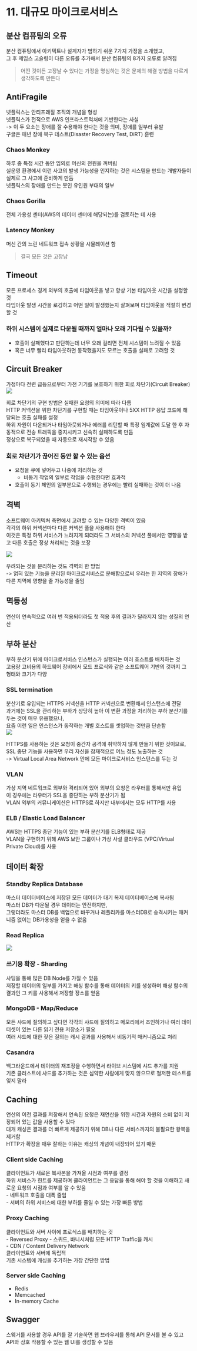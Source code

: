 # 11. 대규모 마이크로서비스  
## 분산 컴퓨팅의 오류  
분산 컴퓨팅에서 아키텍트나 설계자가 범하기 쉬운 7가지 가정을 소개했고,  
그 후 제임스 고슬링이 다른 오류를 추가해서 분산 컴퓨팅의 8가지 오류로 알려짐  

> 어떤 것이든 고장날 수 있다는 가정을 명심하는 것은 문제의 해결 방법을 다르게 생각하도록 만든다    

## AntiFragile  
넷플릭스는 안티프래질 조직의 개념을 형성   
넷플릭스가 전적으로 AWS 인프라스트럭처에 기반한다는 사실   
-> 이 두 요소는 장애를 잘 수용해야 한다는 것을 의미, 장애를 일부러 유발    
구글은 매년 장애 복구 테스트(Disaster Recovery Test, DiRT) 훈련  

### Chaos Monkey  
하루 중 특정 시간 동안 임의로 머신의 전원을 꺼버림   
실운영 환경에서 이런 사고의 발생 가능성을 인지하는 것은 시스템을 만드는 개발자들이 실제로 그 사고에 준비하게 만듬  
넷플릭스의 장애를 만드는 봇인 유인원 부대의 일부   

### Chaos Gorilla  
전체 가용성 센터(AWS의 데이터 센터에 해당되는)를 검토하는 데 사용    

### Latency Monkey  
머신 간의 느린 네트워크 접속 상황을 시뮬레이션 함  

> 결국 모든 것은 고장남    

## Timeout  
모든 프로세스 경계 외부의 호출에 타임아웃을 넣고 항상 기본 타임아웃 시간을 설정할 것  
타임아웃 발생 시간을 로깅하고 어떤 일이 발생했는지 살펴보며 타임아웃을 적절히 변경할 것  

### 하위 시스템이 실제로 다운될 때까지 얼마나 오래 기다릴 수 있을까?
- 호출이 실패했다고 판단하는데 너무 오래 걸리면 전체 시스템이 느려질 수 있음   
- 혹은 너무 빨리 타임아웃하면 동작했을지도 모르는 호출을 실패로 고려할 것   

## Circuit Breaker  
가정마다 전련 급등으로부터 가전 기기를 보호하기 위한 회로 차단기(Circuit Breaker)  
![](./images/circuit_breaker.jpg)  

회로 차단기의 구현 방법은 실패한 요청의 의미에 따라 다름   
HTTP 커넥션을 위한 차단기를 구현할 때는 타임아웃이나 5XX HTTP 응답 코드에 해당되는 호출 실패를 설정   
하위 자원이 다운되거나 타임아웃되거나 에러를 리턴할 때 특정 임계값에 도달 한 후 자동적으로 전송 트래픽을 중지시키고 신속히 실패하도록 만듬    
정상으로 복구되었을 때 자동으로 재시작할 수 있음   

### 회로 차단기가 끊어진 동안 할 수 있는 옵션  
- 요청을 큐에 넣어두고 나중에 처리하는 것  
	- 비동기 작업의 일부로 작업을 수행한다면 효과적  
- 호출이 동기 체인의 일부분으로 수행되는 경우에는 빨리 실패하는 것이 더 나음  

## 격벽  
소프트웨어 아키텍처 측면에서 고려할 수 있는 다양한 격벽이 있음  
각각의 하위 커넥션마다 다른 커넥션 풀을 사용해야 한다  
이것은 특정 하위 서비스가 느려지게 되더라도 그 서비스의 커넥션 풀에서만 영향을 받고 다른 호출은 정상 처리되는 것을 보장  

![](./images/bulk_head.jpg)  

우려되는 것을 분리하는 것도 격벽의 한 방법  
-> 얽혀 있는 기능을 분리된 마이크로서비스로 분해함으로써 우리는 한 지역의 장애가 다른 지역에 영향을 줄 가능성을 줄임  

## 멱등성  
연산이 연속적으로 여러 번 적용되더라도 첫 적용 후의 결과가 달라지지 않는 성질의 연산  

## 부하 분산  
부하 분산기 뒤에 마이크로서비스 인스턴스가 실행되는 여러 호스트를 배치하는 것  
고용량 고비용의 하드웨어 장비에서 모드 프로식와 같은 소프트웨어 기반의 것까지 그 형태와 크기가 다양  

###  SSL termination  
분산기로 유입되는 HTTPS 커넥션을 HTTP 커넥션으로 변환해서 인스턴스에 전달  
과거에는 SSL을 관리하는 부하가 상당히 높아 이 변환 과정을 처리하는 부하 분산기를 두는 것이 매우 유용했으나,  
요즘 이런 일은 인스턴스가 동작하는 개별 호스트를 셋업하는 것만큼 단순함  
![](./images/SSL_termination.jpg)  

HTTPS를 사용하는 것은 요청이 중간자 공격에 취약하지 않게 만들기 위한 것이므로,  
SSL 종단 기능을 사용하면 우리 자신을 잠재적으로 어느 정도 노출하는 것   
-> Virtual Local Area Network 안에 모든 마이크로서비스 인스턴스를 두는 것  

### VLAN  
가상 지역 네트워크로 외부와 격리되어 있어 외부의 요청은 라우터를 통해서만 유입  
이 경우에는 라우터가 SSL을 종단하는 부하 분산기가 됨  
VLAN 외부의 커뮤니케이션은 HTTPS로 하지만 내부에서는 모두 HTTP를 사용  

### ELB / Elastic Load Balancer   
AWS는 HTTPS 종단 기능이 있는 부하 분산기를 ELB형태로 제공   
VLAN을 구현하기 위해 AWS 보안 그룹이나 가상 사설 클라우드 (VPC/Virtual Private Cloud)를 사용   

## 데이터 확장  
### Standby Replica Database  
마스터 데이터베이스에 저장된 모든 데이터가 대기 복제 데이터베이스에 복사됨  
마스터 DB가 다운될 경우 데이터는 안전하지만,  
그렇더라도 마스터 DB를 백업으로 바꾸거나 레플리카를 마스터DB로 승격시키는 매커니즘 없이는 DB가용성을 얻을 수 없음  

### Read Replica  
![](./images/read_replica.jpg)  

### 쓰기용 확장 - Sharding  
샤딩을 통해 많은 DB Node를 가질 수 있음   
저장할 데이터의 일부를 가지고 해싱 함수를 통해 데이터의 키를 생성하며 해싱 함수의 결과인 그 키를 사용해서 저장할 장소를 얻음  

### MongoDB - Map/Reduce  
모든 샤드에 질의하고 싶다면 각각의 샤드에 질의하고 메모리에서 조인하거나 여러 데이터셋이 있는 다른 읽기 전용 저장소가 필요  
여러 샤드에 대한 잦은 질의는 캐시 결과를 사용해서 비동기적 매커니즘으로 처리

### Casandra  
백그라운드에서 데이터의 재조정을 수행하면서 라이브 시스템에 샤드 추가를 지원  
기존 클러스트에 샤드를 추가하는 것은 심약한 사람에게 맞지 않으므로 철저한 테스트를 잊지 말라  

## Caching  
연산의 이전 결과를 저장해서 연속된 요청은 재연산을 위한 시간과 자원의 소비 없이 저장되어 있는 값을 사용할 수 있다  
대개 캐싱은 결과를 더 빠르게 제공하기 위해 DB나 다른 서비스까지의 불필요한 왕복을 제거함  
HTTP가 확장을 매우 잘하는 이유는 캐싱의 개념이 내장되어 있기 때문  

### Client side Caching  
클라이언트가 새로운 복사본을 가져올 시점과 여부를 결정  
하위 서비스가 힌트를 제공하며 클라이언트는 그 응답을 통해 해야 할 것을 이해하고 새로운 요청의 시점과 여부를 알 수 있음   
	- 네트워크 호출을 대폭 줄임   
	- 서버의 하위 서비스에 대한 부하를 줄일 수 있는 가장 빠른 방법   


### Proxy Caching  
클라이언트와 서버 사이에 프로식스를 배치하는 것  
	- Reversed Proxy
		- 스퀴드, 바니시처럼 모든 HTTP Traffic을 캐시  
	- CDN / Content Delivery Network   
클라이언트와 서버에 독립적  
기존 시스템에 캐싱을 추가하는 가장 간단한 방법  

### Server side Caching   
- Redis
- Memcached   
- In-memory Cache   

## Swagger  
스웨거를 사용할 경우 API를 잘 기술하면 웹 브라우저를 통해 API 문서를 볼 수 있고 API와 상호 작용할 수 있는 웹 UI를 생성할 수 있음  
